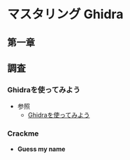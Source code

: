 # マスタリング Ghidra

## 第一章


## 調査
### Ghidraを使ってみよう
- 参照
    - [Ghidraを使ってみよう](https://qiita.com/zakkied/items/2587711b5a408602093b)

### Crackme
- **Guess my name**